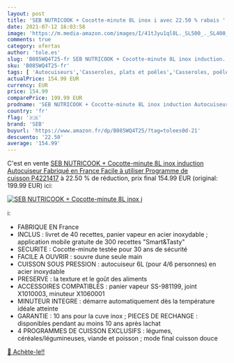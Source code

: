 ```yaml
---
layout: post
title: 'SEB NUTRICOOK + Cocotte-minute 8L inox i avec 22.50 % rabais '
date: 2021-07-12 16:03:58
image: 'https://m.media-amazon.com/images/I/41tJyu1ql8L._SL500_._SL400_.jpg'
comments: true
category: ofertas
author: 'tole.es'
slug: 'B085WQ4T25-fr SEB NUTRICOOK + Cocotte-minute 8L inox induction...'
sku: 'B085WQ4T25-fr'
tags: [ 'Autocuiseurs','Casseroles, plats et poêles','Casseroles, poêles et faitouts','Cuisine et Maison','seb', ]
actualPrice: 154.99 EUR
currency: EUR
price: 154.99
comparePrice: 199.99 EUR
prodname: 'SEB NUTRICOOK + Cocotte-minute 8L inox induction Autocuiseur Fabriqué en France Facile à utiliser Programme de cuisson P4221417'
country: 'fr'
flag: '🇫🇷'
brand: 'SEB'
buyurl: 'https://www.amazon.fr/dp/B085WQ4T25/?tag=tolees0d-21'
descuento: '22.50'
average: '154.99'
---
```


C'est en vente [SEB NUTRICOOK + Cocotte-minute 8L inox induction Autocuiseur Fabriqué en France Facile à utiliser Programme de cuisson P4221417](https://www.amazon.fr/dp/B085WQ4T25/?tag=tolees0d-21)  à  22.50 % de réduction, prix final  154.99 EUR (original: 199.99 EUR) ici:

[![SEB NUTRICOOK + Cocotte-minute 8L inox i](https://m.media-amazon.com/images/I/41tJyu1ql8L._SL500_._SL400_.jpg)](https://www.amazon.fr/dp/B085WQ4T25/?tag=tolees0d-21)

ℹ️:

- FABRIQUE EN France
- INCLUS : livret de 40 recettes, panier vapeur en acier inoxydable ; application mobile gratuite de 300 recettes "Smart&Tasty"
- SECURITE : Cocotte-minute testée pour 30 ans de sécurité
- FACILE A OUVRIR : souvre dune seule main
- CUISSON SOUS PRESSION : autocuiseur 6L (pour 4/6 personnes) en acier inoxydable
- PRESERVE : la texture et le goût des aliments
- ACCESSOIRES COMPATIBLES : panier vapeur SS-981199, joint X1010003, minuteur X1060001
- MINUTEUR INTEGRE : démarre automatiquement dès la température idéale atteinte
- GARANTIE : 10 ans pour la cuve inox ; PIECES DE RECHANGE : disponibles pendant au moins 10 ans après lachat
- 4 PROGRAMMES DE CUISSON EXCLUSIFS : légumes, céréales/légumineuses, viande et poisson ; mode final cuisson douce

[🛒 Achète-le!!](https://www.amazon.fr/dp/B085WQ4T25/?tag=tolees0d-21)
